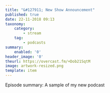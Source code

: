 ```yaml
---
title: "&#127911; New Show Announcement"
published: true
date: 22-11-2018 09:13
taxonomy:
    category:
        - stream
    tag:
        - podcasts
summary:
    enabled: '0'
header_image: '0'
theurl: https://overcast.fm/+Dob21SqtM
image: artwork-resized.png
template: item
---
```

 
Episode summary: A sample of my new podcast
